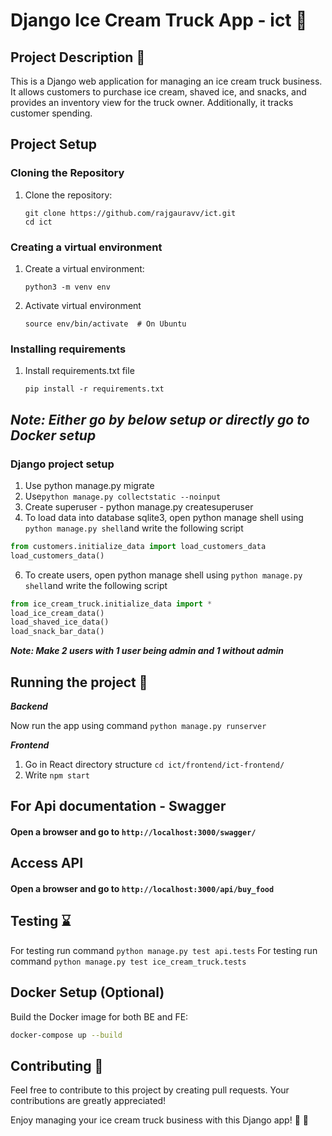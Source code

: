 # Django Ice Cream Truck App - ict :ice_cream:

## Project Description :page_facing_up:

This is a Django web application for managing an ice cream truck business. It allows customers to purchase ice cream, shaved ice, and snacks, and provides an inventory view for the truck owner. Additionally, it tracks customer spending.

## Project Setup

### Cloning the Repository

1. Clone the repository:

   ```shell
   git clone https://github.com/rajgauravv/ict.git
   cd ict
   
### Creating a virtual environment 
1. Create a virtual environment:
    ```shell
    python3 -m venv env
2. Activate virtual environment
    ```shell
    source env/bin/activate  # On Ubuntu

### Installing requirements
1. Install requirements.txt file
    ```shell
    pip install -r requirements.txt

## _***Note: Either go by below setup or directly go to Docker setup***_

### Django project setup
1. Use python manage.py migrate
2. Use```python manage.py collectstatic --noinput```
3. Create superuser - python manage.py createsuperuser
4. To load data into database sqlite3, open python manage shell using ```python manage.py shell```and write the following script
```python
from customers.initialize_data import load_customers_data
load_customers_data()
```
6. To create users, open python manage shell using ```python manage.py shell```and write the following script
```python
from ice_cream_truck.initialize_data import *
load_ice_cream_data()
load_shaved_ice_data()
load_snack_bar_data()
```


_**Note: Make 2 users with 1 user being admin and 1 without admin**_

## Running the project :running:
__*Backend*__

Now run the app using command ```python manage.py runserver```

__*Frontend*__ 

1. Go in React directory structure
```cd ict/frontend/ict-frontend/```
2. Write ```npm start```


## For Api documentation - Swagger
#### Open a browser and go to ```http://localhost:3000/swagger/```
## Access API 
#### Open a browser and go to ```http://localhost:3000/api/buy_food```

## Testing :hourglass:

For testing run command ```python manage.py test api.tests```
For testing run command ```python manage.py test ice_cream_truck.tests```

## Docker Setup (Optional)
Build the Docker image for both BE and FE:
```bash
docker-compose up --build
```

## Contributing :handshake:
Feel free to contribute to this project by creating pull requests. Your contributions are greatly appreciated!

Enjoy managing your ice cream truck business with this Django app! :ice_cream: :truck:
